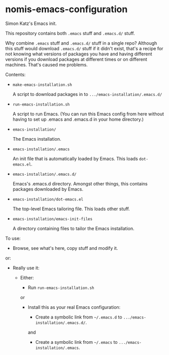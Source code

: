 # nomis-emacs-configuration

Simon Katz's Emacs init.

This repository contains both `.emacs` stuff and `.emacs.d/` stuff.

Why combine `.emacs` stuff and `.emacs.d/` stuff in a single repo?
Although this stuff would download `.emacs.d/` stuff if it didn't exist,
that's a recipe for not knowing what versions of packages you have and
having different versions if you download packages at different times
or on different machines. That's caused me problems.

Contents:

* `make-emacs-installation.sh`

    A script to download packages in to `.../emacs-installation/.emacs.d/`

* `run-emacs-installation.sh`

    A script to run Emacs. (You can run this Emacs config from here without having to set up .emacs and .emacs.d in your home directory.)
    
* `emacs-installation/`

    The Emacs installation.

* `emacs-installation/.emacs`

    An init file that is automatically loaded by Emacs. This loads `dot-emacs.el`.

* `emacs-installation/.emacs.d/`

    Emacs's .emacs.d directory. Amongst other things, this contains packages downloaded by Emacs.

* `emacs-installation/dot-emacs.el`

    The top-level Emacs tailoring file. This loads other stuff.

* `emacs-installation/emacs-init-files`

    A directory containing files to tailor the Emacs installation.

To use:

* Browse, see what's here, copy stuff and modify it.

or:

* Really use it:

    * Either:
  
        * Run `run-emacs-installation.sh`
        
        or 
        
        * Install this as your real Emacs configuration:
            * Create a symbolic link from `~/.emacs.d` to `.../emacs-installation/.emacs.d/`.
        
            and


            * Create a symbolic link from `~/.emacs`   to `.../emacs-installation/.emacs`.

